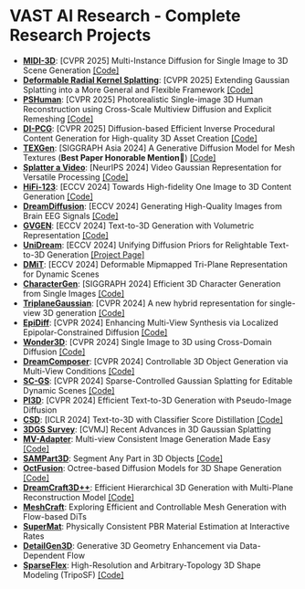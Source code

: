 # VAST AI Research - Complete Research Projects

- **[MIDI-3D](https://github.com/VAST-AI-Research/MIDI-3D)**: [CVPR 2025] Multi-Instance Diffusion for Single Image to 3D Scene Generation [[Code]](https://github.com/VAST-AI-Research/MIDI-3D)
- **[Deformable Radial Kernel Splatting](https://github.com/VAST-AI-Research/Deformable-Radial-Kernel-Splatting)**: [CVPR 2025] Extending Gaussian Splatting into a More General and Flexible Framework [[Code]](https://github.com/VAST-AI-Research/Deformable-Radial-Kernel-Splatting)
- **[PSHuman](https://penghtyx.github.io/PSHuman/)**: [CVPR 2025] Photorealistic Single-image 3D Human Reconstruction using Cross-Scale Multiview Diffusion and Explicit Remeshing [[Code]](https://github.com/pengHTYX/PSHuman)
- **[DI-PCG](https://thuzhaowang.github.io/projects/DI-PCG/)**: [CVPR 2025] Diffusion-based Efficient Inverse Procedural Content Generation for High-quality 3D Asset Creation [[Code]](https://github.com/TencentARC/DI-PCG)
- **[TEXGen](https://cvmi-lab.github.io/TEXGen/)**: [SIGGRAPH Asia 2024] A Generative Diffusion Model for Mesh Textures (**Best Paper Honorable Mention🎉**) [[Code]](https://github.com/CVMI-Lab/TEXGen)
- **[Splatter a Video](https://sunyangtian.github.io/spatter_a_video_web/)**: [NeurIPS 2024] Video Gaussian Representation for Versatile Processing [[Code]](https://github.com/SunYangtian/Splatter_A_Video)
- **[HiFi-123](https://drexubery.github.io/HiFi-123/)**: [ECCV 2024] Towards High-fidelity One Image to 3D Content Generation [[Code]](https://github.com/AILab-CVC/HiFi-123)
- **[DreamDiffusion](https://github.com/bbaaii/DreamDiffusion)**: [ECCV 2024] Generating High-Quality Images from Brain EEG Signals [[Code]](https://github.com/bbaaii/DreamDiffusion)
- **[GVGEN](https://sotamak1r.github.io/gvgen/)**: [ECCV 2024] Text-to-3D Generation with Volumetric Representation [[Code]](https://github.com/SOTAMak1r/GVGEN)
- **[UniDream](https://yg256li.github.io/UniDream/)**: [ECCV 2024] Unifying Diffusion Priors for Relightable Text-to-3D Generation [[Project Page]](https://yg256li.github.io/UniDream/)
- **[DMiT](https://www.ecva.net/papers/eccv_2024/papers_ECCV/papers/07243.pdf)**: [ECCV 2024] Deformable Mipmapped Tri-Plane Representation for Dynamic Scenes
- **[CharacterGen](https://charactergen.github.io/)**: [SIGGRAPH 2024] Efficient 3D Character Generation from Single Images [[Code]](https://github.com/zjp-shadow/CharacterGen)
- **[TriplaneGaussian](https://github.com/VAST-AI-Research/TriplaneGaussian)**: [CVPR 2024] A new hybrid representation for single-view 3D generation [[Code]](https://github.com/VAST-AI-Research/TriplaneGaussian)
- **[EpiDiff](https://huanngzh.github.io/EpiDiff/)**: [CVPR 2024] Enhancing Multi-View Synthesis via Localized Epipolar-Constrained Diffusion [[Code]](https://github.com/huanngzh/EpiDiff)
- **[Wonder3D](https://www.xxlong.site/Wonder3D/)**: [CVPR 2024] Single Image to 3D using Cross-Domain Diffusion [[Code]](https://github.com/xxlong0/Wonder3D)
- **[DreamComposer](https://yhyang-myron.github.io/DreamComposer/)**: [CVPR 2024] Controllable 3D Object Generation via Multi-View Conditions [[Code]](https://github.com/yhyang-myron/DreamComposer)
- **[SC-GS](https://yihua7.github.io/SC-GS-web/)**: [CVPR 2024] Sparse-Controlled Gaussian Splatting for Editable Dynamic Scenes [[Code]](https://github.com/yihua7/SC-GS)
- **[PI3D](https://openaccess.thecvf.com/content/CVPR2024/papers/Liu_PI3D_Efficient_Text-to-3D_Generation_with_Pseudo-Image_Diffusion_CVPR_2024_paper.pdf)**: [CVPR 2024] Efficient Text-to-3D Generation with Pseudo-Image Diffusion
- **[CSD](https://xinyu-andy.github.io/Classifier-Score-Distillation/)**: [ICLR 2024] Text-to-3D with Classifier Score Distillation [[Code]](https://github.com/CVMI-Lab/Classifier-Score-Distillation)
- **[3DGS Survey](https://arxiv.org/abs/2403.11134)**: [CVMJ] Recent Advances in 3D Gaussian Splatting
- **[MV-Adapter](https://huanngzh.github.io/MV-Adapter-Page/)**: Multi-view Consistent Image Generation Made Easy [[Code]](https://github.com/huanngzh/MV-Adapter)
- **[SAMPart3D](https://yhyang-myron.github.io/SAMPart3D-website/)**: Segment Any Part in 3D Objects [[Code]](https://github.com/Pointcept/SAMPart3D)
- **[OctFusion](https://arxiv.org/abs/2408.14732)**: Octree-based Diffusion Models for 3D Shape Generation [[Code]](https://github.com/octree-nn/octfusion)
- **[DreamCraft3D++](https://dreamcraft3dplus.github.io/)**: Efficient Hierarchical 3D Generation with Multi-Plane Reconstruction Model [[Code]](https://github.com/MrTornado24/DreamCraft3D_Plus)
- **[MeshCraft](https://arxiv.org/abs/2503.23022)**: Exploring Efficient and Controllable Mesh Generation with Flow-based DiTs
- **[SuperMat](https://hyj542682306.github.io/SuperMat/)**: Physically Consistent PBR Material Estimation at Interactive Rates
- **[DetailGen3D](https://detailgen3d.github.io/DetailGen3D/)**: Generative 3D Geometry Enhancement via Data-Dependent Flow 
- **[SparseFlex](https://xianglonghe.github.io/TripoSF/)**: High-Resolution and Arbitrary-Topology 3D Shape Modeling (TripoSF) [[Code]](https://github.com/VAST-AI-Research/TripoSF)